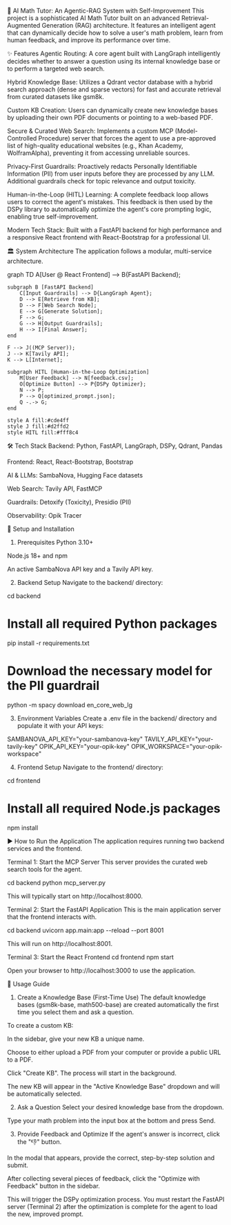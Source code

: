 🧠 AI Math Tutor: An Agentic-RAG System with Self-Improvement
This project is a sophisticated AI Math Tutor built on an advanced Retrieval-Augmented Generation (RAG) architecture. It features an intelligent agent that can dynamically decide how to solve a user's math problem, learn from human feedback, and improve its performance over time.

✨ Features
Agentic Routing: A core agent built with LangGraph intelligently decides whether to answer a question using its internal knowledge base or to perform a targeted web search.

Hybrid Knowledge Base: Utilizes a Qdrant vector database with a hybrid search approach (dense and sparse vectors) for fast and accurate retrieval from curated datasets like gsm8k.

Custom KB Creation: Users can dynamically create new knowledge bases by uploading their own PDF documents or pointing to a web-based PDF.

Secure & Curated Web Search: Implements a custom MCP (Model-Controlled Procedure) server that forces the agent to use a pre-approved list of high-quality educational websites (e.g., Khan Academy, WolframAlpha), preventing it from accessing unreliable sources.

Privacy-First Guardrails: Proactively redacts Personally Identifiable Information (PII) from user inputs before they are processed by any LLM. Additional guardrails check for topic relevance and output toxicity.

Human-in-the-Loop (HITL) Learning: A complete feedback loop allows users to correct the agent's mistakes. This feedback is then used by the DSPy library to automatically optimize the agent's core prompting logic, enabling true self-improvement.

Modern Tech Stack: Built with a FastAPI backend for high performance and a responsive React frontend with React-Bootstrap for a professional UI.

🏛️ System Architecture
The application follows a modular, multi-service architecture.

graph TD
    A[User @ React Frontend] --> B{FastAPI Backend};

    subgraph B [FastAPI Backend]
        C[Input Guardrails] --> D{LangGraph Agent};
        D --> E[Retrieve from KB];
        D --> F[Web Search Node];
        E --> G[Generate Solution];
        F --> G;
        G --> H[Output Guardrails];
        H --> I[Final Answer];
    end

    F --> J((MCP Server));
    J --> K[Tavily API];
    K --> L[Internet];

    subgraph HITL [Human-in-the-Loop Optimization]
        M[User Feedback] --> N[feedback.csv];
        O[Optimize Button] --> P{DSPy Optimizer};
        N --> P;
        P --> Q[optimized_prompt.json];
        Q -.-> G;
    end

    style A fill:#cde4ff
    style J fill:#d2ffd2
    style HITL fill:#fff8c4

🛠️ Tech Stack
Backend: Python, FastAPI, LangGraph, DSPy, Qdrant, Pandas

Frontend: React, React-Bootstrap, Bootstrap

AI & LLMs: SambaNova, Hugging Face datasets

Web Search: Tavily API, FastMCP

Guardrails: Detoxify (Toxicity), Presidio (PII)

Observability: Opik Tracer

🚀 Setup and Installation
1. Prerequisites
Python 3.10+

Node.js 18+ and npm

An active SambaNova API key and a Tavily API key.

2. Backend Setup
Navigate to the backend/ directory:

cd backend

# Install all required Python packages
pip install -r requirements.txt

# Download the necessary model for the PII guardrail
python -m spacy download en_core_web_lg

3. Environment Variables
Create a .env file in the backend/ directory and populate it with your API keys:

SAMBANOVA_API_KEY="your-sambanova-key"
TAVILY_API_KEY="your-tavily-key"
OPIK_API_KEY="your-opik-key"
OPIK_WORKSPACE="your-opik-workspace"

4. Frontend Setup
Navigate to the frontend/ directory:

cd frontend

# Install all required Node.js packages
npm install

▶️ How to Run the Application
The application requires running two backend services and the frontend.

Terminal 1: Start the MCP Server
This server provides the curated web search tools for the agent.

cd backend
python mcp_server.py

This will typically start on http://localhost:8000.

Terminal 2: Start the FastAPI Application
This is the main application server that the frontend interacts with.

cd backend
uvicorn app.main:app --reload --port 8001

This will run on http://localhost:8001.

Terminal 3: Start the React Frontend
cd frontend
npm start

Open your browser to http://localhost:3000 to use the application.

📖 Usage Guide
1. Create a Knowledge Base (First-Time Use)
The default knowledge bases (gsm8k-base, math500-base) are created automatically the first time you select them and ask a question.

To create a custom KB:

In the sidebar, give your new KB a unique name.

Choose to either upload a PDF from your computer or provide a public URL to a PDF.

Click "Create KB". The process will start in the background.

The new KB will appear in the "Active Knowledge Base" dropdown and will be automatically selected.

2. Ask a Question
Select your desired knowledge base from the dropdown.

Type your math problem into the input box at the bottom and press Send.

3. Provide Feedback and Optimize
If the agent's answer is incorrect, click the "👎" button.

In the modal that appears, provide the correct, step-by-step solution and submit.

After collecting several pieces of feedback, click the "Optimize with Feedback" button in the sidebar.

This will trigger the DSPy optimization process. You must restart the FastAPI server (Terminal 2) after the optimization is complete for the agent to load the new, improved prompt.
